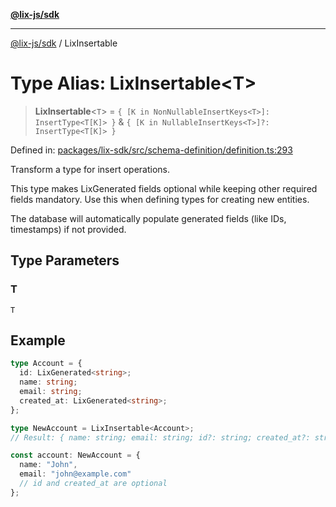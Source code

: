 [**@lix-js/sdk**](../README.md)

***

[@lix-js/sdk](../README.md) / LixInsertable

# Type Alias: LixInsertable\<T\>

> **LixInsertable**\<`T`\> = `{ [K in NonNullableInsertKeys<T>]: InsertType<T[K]> }` & `{ [K in NullableInsertKeys<T>]?: InsertType<T[K]> }`

Defined in: [packages/lix-sdk/src/schema-definition/definition.ts:293](https://github.com/opral/monorepo/blob/affb4c9a3f726a3aa66c498084ff5c7f09d2d503/packages/lix-sdk/src/schema-definition/definition.ts#L293)

Transform a type for insert operations.

This type makes LixGenerated fields optional while keeping other required
fields mandatory. Use this when defining types for creating new entities.

The database will automatically populate generated fields (like IDs,
timestamps) if not provided.

## Type Parameters

### T

`T`

## Example

```typescript
type Account = {
  id: LixGenerated<string>;
  name: string;
  email: string;
  created_at: LixGenerated<string>;
};

type NewAccount = LixInsertable<Account>;
// Result: { name: string; email: string; id?: string; created_at?: string; }

const account: NewAccount = {
  name: "John",
  email: "john@example.com"
  // id and created_at are optional
};
```
